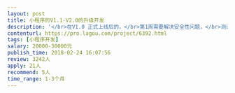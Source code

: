 ```yaml
---                
layout: post       
title: 小程序的V1.1-V2.0的升级开发           
description: '</br>在V1.0 正式上线后的，</br>第1周需要解决安全性问题，</br>测试2~3周，需要开始解决功能性问题，</br>第4周，解决界面优化&用户反馈问题。</br>在第五周，准备上线。</br>'     
contenturl: https://pro.lagou.com/project/6392.html      
tags: [小程序开发]            
salary: 20000-30000元          
publish_time: 2018-02-24 16:07:56         
review: 3242人                   
apply: 21人                   
recommend: 5人                   
time_range: 1-3个月              
---                 
```

